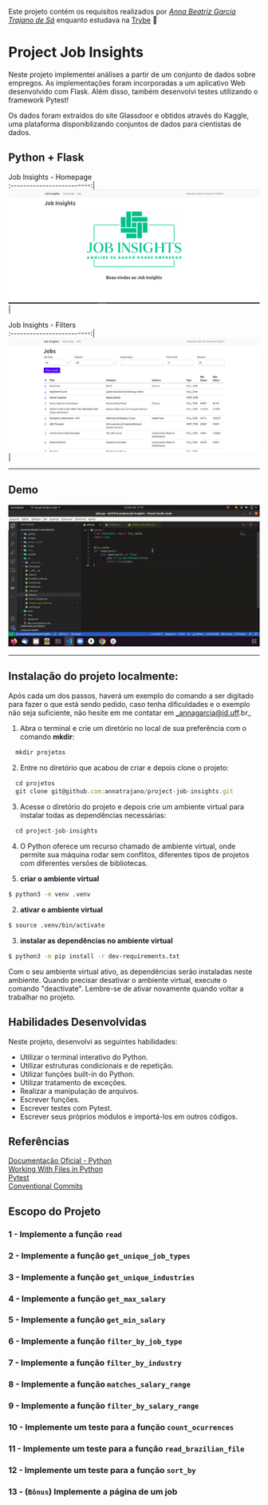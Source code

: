 Este projeto contém os requisitos realizados por _[Anna Beatriz Garcia Trajano de Sá](www.linkedin.com/in/anna-beatriz-trajano-de-sá)_ enquanto estudava na [Trybe](https://www.betrybe.com/) :rocket:

# Project Job Insights

Neste projeto implementei análises a partir de um conjunto de dados sobre empregos. As implementações foram incorporadas 
a um aplicativo Web desenvolvido com Flask. Além disso, também desenvolvi testes utilizando o framework Pytest!

Os dados foram extraídos do site Glassdoor e obtidos através do Kaggle, uma plataforma disponiblizando conjuntos de dados para cientistas de dados.

## Python + Flask

 Job Insights - Homepage       
:-------------------------:|
![Screeshot](./img/job_1.png)  |

Job Insights - Filters       
:-------------------------:|
![Screeshot](./img/job_2.png)  |

---

## Demo

![Demo](img/video.gif)

---

## Instalação do projeto localmente:
 
Após cada um dos passos, haverá um exemplo do comando a ser digitado para fazer o que está sendo pedido, caso tenha dificuldades e o exemplo não seja suficiente, não hesite em me contatar em _annagarcia@id.uff.br_ 

1. Abra o terminal e crie um diretório no local de sua preferência com o comando **mkdir**:
```javascript
  mkdir projetos
```

2. Entre no diretório que acabou de criar e depois clone o projeto:
```javascript
  cd projetos
  git clone git@github.com:annatrajano/project-job-insights.git
```

3. Acesse o diretório do projeto e depois crie um ambiente virtual para instalar todas as dependências necessárias:
```javascript
  cd project-job-insights
```

4. O Python oferece um recurso chamado de ambiente virtual, onde permite sua máquina rodar sem conflitos, diferentes tipos de projetos com diferentes versões de bibliotecas.

  1. **criar o ambiente virtual**

  ```bash
  $ python3 -m venv .venv
  ```

  2. **ativar o ambiente virtual**

  ```bash
  $ source .venv/bin/activate
  ```

  3. **instalar as dependências no ambiente virtual**

  ```bash
  $ python3 -m pip install -r dev-requirements.txt
  ```

  Com o seu ambiente virtual ativo, as dependências serão instaladas neste ambiente.
  Quando precisar desativar o ambiente virtual, execute o comando "deactivate". Lembre-se de ativar novamente quando voltar a trabalhar no projeto.


## Habilidades Desenvolvidas

Neste projeto, desenvolvi as seguintes habilidades:

 - Utilizar o terminal interativo do Python.
 - Utilizar estruturas condicionais e de repetição.
 - Utilizar funções built-in do Python.
 - Utilizar tratamento de exceções.
 - Realizar a manipulação de arquivos.
 - Escrever funções.
 - Escrever testes com Pytest.
 - Escrever seus próprios módulos e importá-los em outros códigos.


 
 ## Referências
 [Documentação Oficial - Python](https://docs.python.org/3/)<br>
 [Working With Files in Python](https://realpython.com/working-with-files-in-python/)<br>
 [Pytest](https://docs.pytest.org/en/7.1.x/contents.html)<br>
 [Conventional Commits](https://gist.github.com/qoomon/5dfcdf8eec66a051ecd85625518cfd13)<br>

 ## Escopo do Projeto
 
 ### 1 - Implemente a função `read`
 ### 2 - Implemente a função `get_unique_job_types`
 ### 3 - Implemente a função `get_unique_industries`
 ### 4 - Implemente a função `get_max_salary`
 ### 5 - Implemente a função `get_min_salary`
 ### 6 - Implemente a função `filter_by_job_type`
 ### 7 - Implemente a função `filter_by_industry`
 ### 8 - Implemente a função `matches_salary_range`
 ### 9 - Implemente a função `filter_by_salary_range`
 ### 10 - Implemente um teste para a função `count_ocurrences`
 ### 11 - Implemente um teste para a função `read_brazilian_file`
 ### 12 - Implemente um teste para a função `sort_by`
 ### 13 - (`Bônus`) Implemente a página de um job
